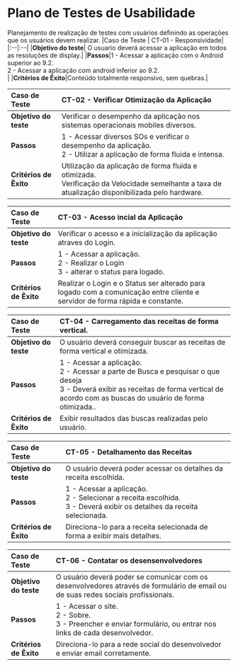 # Plano de Testes de Usabilidade

Planejamento de realização de testes com usuários definindo as operações que os usuários devem realizar.
|Caso de Teste | CT-01 - Responsividade|
|:--|:--|
|**Objetivo do teste**| O usuario deverá acessar a aplicação em todos as resoluções de display.|
|**Passos**|1 - Acessar a aplicação com o Android superior ao 9.2.<br/>2 - Acessar a aplicação com android inferior ao 9.2.<br/>|
|**Critérios de Êxito**|Conteúdo totalmente responsivo, sem quebras.|

|Caso de Teste | CT-02 - Verificar Otimização da Aplicação |
|:--|:--|
|**Objetivo do teste**| Verificar o desempenho da aplicação nos sistemas operacionais mobiles diversos.|
|**Passos**|1 - Acessar diversos SOs e verificar o desempenho da aplicação.<br/>2 - Utilizar a aplicação de forma fluida e intensa.|
|**Critérios de Êxito**|Utilização da aplicação de forma fluída e otimizada. <br/> Verificação da Velocidade semelhante a taxa de atualização disponibilizada pelo hardware.|

|Caso de Teste | CT-03 - Acesso incial da Aplicação|
|:--|:--|
|**Objetivo do teste**|Verificar o acesso e a inicialização da aplicação atraves do Login.|
|**Passos**|1 - Acessar a aplicação.<br/>2 - Realizar o Login</br> 3 - alterar o status para logado.
|**Critérios de Êxito**|Realizar o Login e o Status ser alterado para logado com a comunicação entre cliente e servidor de forma rápida e constante.|

|Caso de Teste | CT-04 - Carregamento das receitas de forma vertical.|
|:--|:--|
|**Objetivo do teste**|O usuário deverá conseguir buscar as receitas de forma vertical e otimizada.|
|**Passos**|1 - Acessar a aplicação.<br/>2 - Acessar a parte de Busca e pesquisar o que deseja<br/>3 - Deverá exibir as receitas de forma vertical de acordo com as buscas do usuário de forma otimizada..|
|**Critérios de Êxito**|Exibir resultados das buscas realizadas pelo usuário.|

|Caso de Teste | CT-05 - Detalhamento das Receitas|
|:--|:--|
|**Objetivo do teste**|O usuário deverá poder acessar os detalhes da receita escolhida.|
|**Passos**|1 - Acessar a aplicação.<br/>2 - Selecionar a receita escolhida.<br/>3 - Deverá exibir os detalhes da receita selecionada. 
|**Critérios de Êxito**|Direciona-lo para a receita selecionada de forma a exibir mais detalhes.|

|Caso de Teste | CT-06 - Contatar os desensenvolvedores|
|:--|:--|
|**Objetivo do teste**|O usuário deverá poder se comunicar com os desenvolvedores através de formulário de email ou de suas redes sociais profissionais.|
|**Passos**|1 - Acessar o site.<br/>2 - Sobre.<br/>3 - Preencher e enviar formulário, ou entrar nos links de cada desenvolvedor. 
|**Critérios de Êxito**|Direciona-lo para a rede social do desenvolvedor e enviar email corretamente.|
